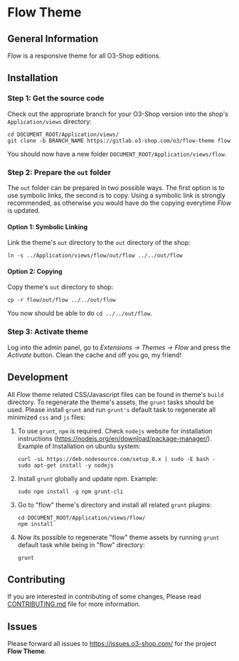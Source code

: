# Flow Theme

## General Information

*Flow* is a responsive theme for all O3-Shop editions.


## Installation

### Step 1: Get the source code

Check out the appropriate branch for your O3-Shop version into the shop's ``Application/views`` directory:

```
cd DOCUMENT_ROOT/Application/views/
git clone -b BRANCH_NAME https://gitlab.o3-shop.com/o3/flow-theme flow
```

You should now have a new folder ``DOCUMENT_ROOT/Application/views/flow``.

### Step 2: Prepare the ``out`` folder

The ``out`` folder can be prepared in two possible ways. The first option is to use symbolic links, the second is to copy. Using a symbolic link is strongly recommended, as otherwise you would have do the copying everytime *Flow* is updated.

#### Option 1: Symbolic Linking

Link the theme's ``out`` directory to the ``out`` directory of the shop:

``ln -s ../Application/views/flow/out/flow ../../out/flow``

#### Option 2: Copying

Copy theme's ``out`` directory to shop:

``cp -r flow/out/flow ../../out/flow``

You now should be able to do ``cd ../../out/flow``.

### Step 3: Activate theme 

Log into the admin panel, go to *Extensions → Themes → Flow* and press the *Activate* button. Clean the cache and off you go, my friend!

## Development

All *Flow* theme related CSS/Javascript files can be found in theme's ``build`` directory. To regenerate the theme's assets, the ``grunt`` tasks should be used. Please install ``grunt`` and run ``grunt's`` default task to regenerate all minimized ``css`` and ``js`` files:

1. To use ``grunt``, ``npm`` is required. Check ``nodejs`` website for installation
instructions (https://nodejs.org/en/download/package-manager/). Example of
Installation on ubuntu system:

    ```
    curl -sL https://deb.nodesource.com/setup_8.x | sudo -E bash -
    sudo apt-get install -y nodejs
    ```

2. Install ``grunt`` globally and update npm. Example:

    ```
    sudo npm install -g npm grunt-cli 
    ```

3. Go to "flow" theme's directory and install all related ``grunt`` plugins:

    ```
    cd DOCUMENT_ROOT/Application/views/flow/
    npm install
    ```

4. Now its possible to regenerate "flow" theme assets by running ``grunt`` default
task while being in "flow" directory:

    ```
    grunt
    ```

## Contributing

If you are interested in contributing of some changes, Please read [CONTRIBUTING.md](CONTRIBUTING.md) file for more information.

## Issues

Please forward all issues to https://issues.o3-shop.com/ for the project **Flow Theme**.
